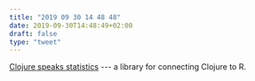 ```yaml
---
title: "2019 09 30 14 48 48"
date: 2019-09-30T14:48:49+02:00
draft: false
type: "tweet"
---
```

[Clojure speaks statistics](https://github.com/scicloj/clojuress) --- a library for connecting Clojure to R.
